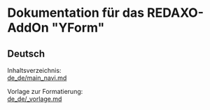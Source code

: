 # Dokumentation für das REDAXO-AddOn "YForm"

## Deutsch

Inhaltsverzeichnis:  
[de_de/main_navi.md](de_de/main_navi.md)

Vorlage zur Formatierung:  
[de_de/_vorlage.md](de_de/_vorlage.md)
